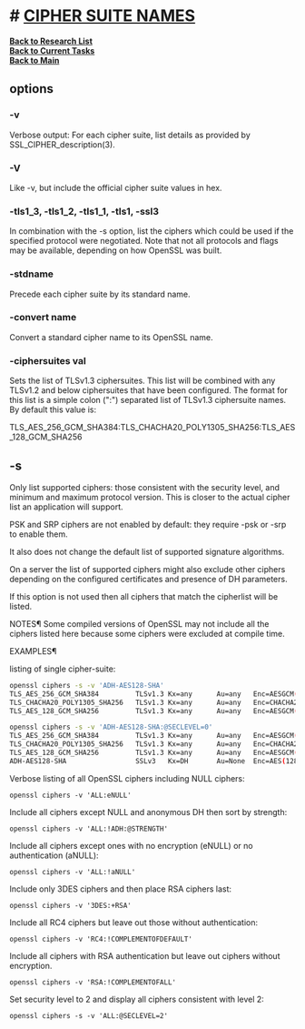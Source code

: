 # # **[CIPHER SUITE NAMES](https://docs.openssl.org/3.3/man1/openssl-ciphers/#cipher-suite-names)**

**[Back to Research List](../../../research_list.md)**\
**[Back to Current Tasks](../../../../a_status/current_tasks.md)**\
**[Back to Main](../../../../README.md)**

## options

### -v

Verbose output: For each cipher suite, list details as provided by SSL_CIPHER_description(3).

### -V

Like -v, but include the official cipher suite values in hex.

### -tls1_3, -tls1_2, -tls1_1, -tls1, -ssl3

In combination with the -s option, list the ciphers which could be used if the specified protocol were negotiated. Note that not all protocols and flags may be available, depending on how OpenSSL was built.

### -stdname

Precede each cipher suite by its standard name.

### -convert name

Convert a standard cipher name to its OpenSSL name.

### -ciphersuites val

Sets the list of TLSv1.3 ciphersuites. This list will be combined with any TLSv1.2 and below ciphersuites that have been configured. The format for this list is a simple colon (":") separated list of TLSv1.3 ciphersuite names. By default this value is:

TLS_AES_256_GCM_SHA384:TLS_CHACHA20_POLY1305_SHA256:TLS_AES_128_GCM_SHA256

## -s

Only list supported ciphers: those consistent with the security level, and minimum and maximum protocol version. This is closer to the actual cipher list an application will support.

PSK and SRP ciphers are not enabled by default: they require -psk or -srp to enable them.

It also does not change the default list of supported signature algorithms.

On a server the list of supported ciphers might also exclude other ciphers depending on the configured certificates and presence of DH parameters.

If this option is not used then all ciphers that match the cipherlist will be listed.

NOTES¶
Some compiled versions of OpenSSL may not include all the ciphers listed here because some ciphers were excluded at compile time.

EXAMPLES¶

listing of single cipher-suite:

```bash
openssl ciphers -s -v 'ADH-AES128-SHA'
TLS_AES_256_GCM_SHA384         TLSv1.3 Kx=any      Au=any   Enc=AESGCM(256)            Mac=AEAD
TLS_CHACHA20_POLY1305_SHA256   TLSv1.3 Kx=any      Au=any   Enc=CHACHA20/POLY1305(256) Mac=AEAD
TLS_AES_128_GCM_SHA256         TLSv1.3 Kx=any      Au=any   Enc=AESGCM(128)            Mac=AEAD
```

```bash
openssl ciphers -s -v 'ADH-AES128-SHA:@SECLEVEL=0'
TLS_AES_256_GCM_SHA384         TLSv1.3 Kx=any      Au=any   Enc=AESGCM(256)            Mac=AEAD
TLS_CHACHA20_POLY1305_SHA256   TLSv1.3 Kx=any      Au=any   Enc=CHACHA20/POLY1305(256) Mac=AEAD
TLS_AES_128_GCM_SHA256         TLSv1.3 Kx=any      Au=any   Enc=AESGCM(128)            Mac=AEAD
ADH-AES128-SHA                 SSLv3   Kx=DH       Au=None  Enc=AES(128)               Mac=SHA1
```

Verbose listing of all OpenSSL ciphers including NULL ciphers:

`openssl ciphers -v 'ALL:eNULL'`

Include all ciphers except NULL and anonymous DH then sort by strength:

`openssl ciphers -v 'ALL:!ADH:@STRENGTH'`

Include all ciphers except ones with no encryption (eNULL) or no authentication (aNULL):

`openssl ciphers -v 'ALL:!aNULL'`

Include only 3DES ciphers and then place RSA ciphers last:

`openssl ciphers -v '3DES:+RSA'`

Include all RC4 ciphers but leave out those without authentication:

`openssl ciphers -v 'RC4:!COMPLEMENTOFDEFAULT'`

Include all ciphers with RSA authentication but leave out ciphers without encryption.

`openssl ciphers -v 'RSA:!COMPLEMENTOFALL'`

Set security level to 2 and display all ciphers consistent with level 2:

`openssl ciphers -s -v 'ALL:@SECLEVEL=2'`
